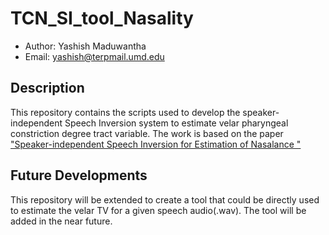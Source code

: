 # TCN_SI_tool_Nasality

* Author: Yashish Maduwantha
* Email: yashish@terpmail.umd.edu

## Description

This repository contains the scripts used to develop the speaker-independent Speech Inversion system to estimate velar pharyngeal constriction degree tract variable. The work is based on the paper ["Speaker-independent Speech Inversion for Estimation of Nasalance
"](https://www.isca-speech.org/archive/interspeech_2023/siriwardena23b_interspeech.html)

## Future Developments

This repository will be extended to create a tool that could be directly used to estimate the velar TV for a given speech audio(.wav). The tool will be added in the near future.  
